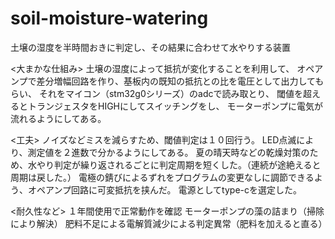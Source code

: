 # soil-moisture-watering
土壌の湿度を半時間おきに判定し、その結果に合わせて水やりする装置

<大まかな仕組み>
土壌の湿度によって抵抗が変化することを利用して、
オペアンプで差分増幅回路を作り、基板内の既知の抵抗との比を電圧として出力してもらい、
それをマイコン（stm32g0シリーズ）のadcで読み取とり、
閾値を超えるとトランジェスタをHIGHにしてスイッチングをし、
モーターポンプに電気が流れるようにしてある。

<工夫>
ノイズなどミスを減らすため、閾値判定は１０回行う。
LED点滅により、測定値を２進数で分かるようにしてある。
夏の晴天時などの乾燥対策のため、水やり判定が繰り返されるごとに判定周期を短くした。（連続が途絶えると周期は戻した。）
電極の錆びによるずれをプログラムの変更なしに調節できるよう、オペアンプ回路に可変抵抗を挟んだ。
電源としてtype-cを選定した。

<耐久性など>
１年間使用で正常動作を確認
モーターポンプの藻の詰まり（掃除により解決）
肥料不足による電解質減少による判定異常（肥料を加えると直る）
